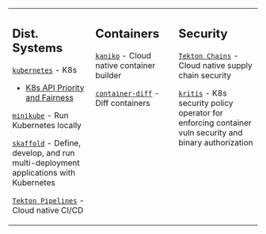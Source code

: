 <table><tr><td valign="top" width="33%">

## Dist. Systems

[`kubernetes`](https://github.com/kubernetes/kubernetes) - K8s
   - [K8s API Priority and Fairness](https://kubernetes.io/docs/concepts/cluster-administration/flow-control/)

[`minikube`](https://github.com/kubernetes/minikube) - Run Kubernetes locally

[`skaffold`](https://github.com/GoogleContainerTools/skaffold) - Define, develop, and run multi-deployment applications with Kubernetes

[`Tekton Pipelines`](https://github.com/tektoncd/pipeline) - Cloud native CI/CD

</td><td valign="top" width="33%">

## Containers

[`kaniko`](https://github.com/GoogleContainerTools/kaniko) - Cloud native container builder

[`container-diff`](https://github.com/GoogleContainerTools/container-diff) - Diff containers

</td><td valign="top" width="33%">

## Security

[`Tekton Chains`](https://github.com/tektoncd/chains) - Cloud native supply chain security

[`kritis`](https://github.com/grafeas/kritis) - K8s security policy operator for enforcing container vuln security and binary authorization

